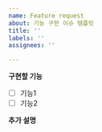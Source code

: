 ```yaml
---
name: Feature request
about: 기능 구현 이슈 템플릿
title: ''
labels: ''
assignees: ''

---
```


**구현할 기능**
- [ ] 기능1
- [ ] 기능2

**추가 설명**
